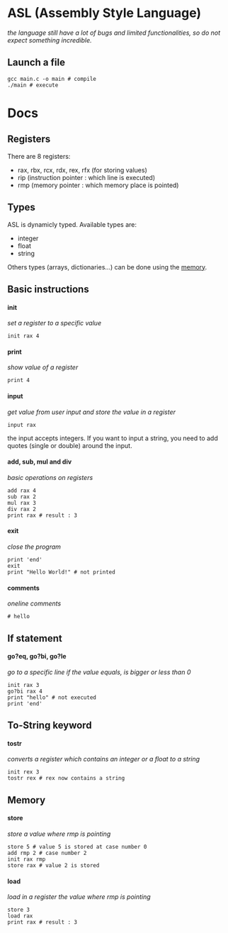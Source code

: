 # ASL (Assembly Style Language)
_the language still have a lot of bugs and limited functionalities, so do not expect something incredible._

## Launch a file
```shell
gcc main.c -o main # compile
./main # execute
```

# Docs

## Registers
There are 8 registers:
- rax, rbx, rcx, rdx, rex, rfx (for storing values)
- rip (instruction pointer : which line is executed)
- rmp (memory pointer : which memory place is pointed)

## Types
ASL is dynamicly typed. Available types are:
- integer
- float
- string

Others types (arrays, dictionaries...) can be done using the [memory](#memory).

## Basic instructions

#### init
_set a register to a specific value_
```asl
init rax 4
```

#### print
_show value of a register_
```asl
print 4
```

#### input
_get value from user input and store the value in a register_
```asl
input rax
```
the input accepts integers. If you want to input a string, you need to add quotes (single or double) around the input.

#### add, sub, mul and div
_basic operations on registers_
```asl
add rax 4
sub rax 2
mul rax 3
div rax 2
print rax # result : 3
```

#### exit
_close the program_
```asl
print 'end'
exit
print "Hello World!" # not printed
```

#### comments
_oneline comments_
```asl
# hello
```

## If statement

#### go?eq, go?bi, go?le
_go to a specific line if the value equals, is bigger or less than 0_
```asl
init rax 3
go?bi rax 4
print "hello" # not executed
print 'end'
```

## To-String keyword

#### tostr
_converts a register which contains an integer or a float to a string_
```asl
init rex 3
tostr rex # rex now contains a string
```

## Memory

#### store
_store a value where rmp is pointing_
```asl
store 5 # value 5 is stored at case number 0
add rmp 2 # case number 2
init rax rmp
store rax # value 2 is stored
```

#### load 
_load in a register the value where rmp is pointing_
```asl
store 3
load rax
print rax # result : 3
```
